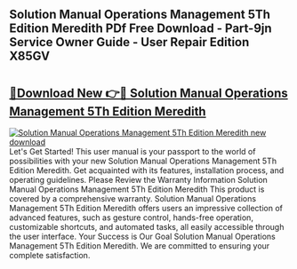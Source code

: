 ## Solution Manual Operations Management 5Th Edition Meredith PDf Free Download - Part-9jn Service Owner Guide - User Repair Edition X85GV

# <h2><a href="http://bc53547.oget.top/?id=Solution+Manual+Operations+Management+5Th+Edition+Meredith">🔗Download New 👉🔴 Solution Manual Operations Management 5Th Edition Meredith</a></h2>

[![Solution Manual Operations Management 5Th Edition Meredith new download](https://i.imgur.com/5g1atiW.png)](http://bc53547.oget.top/?id=Solution+Manual+Operations+Management+5Th+Edition+Meredith)
Let's Get Started! This user manual is your passport to the world of possibilities with your new Solution Manual Operations Management 5Th Edition Meredith. Get acquainted with its features, installation process, and operating guidelines. Please Review the Warranty Information Solution Manual Operations Management 5Th Edition Meredith This product is covered by a comprehensive warranty. Solution Manual Operations Management 5Th Edition Meredith offers users an impressive collection of advanced features, such as gesture control, hands-free operation, customizable shortcuts, and automated tasks, all easily accessible through the user interface. Your Success is Our Goal Solution Manual Operations Management 5Th Edition Meredith. We are committed to ensuring your complete satisfaction.
